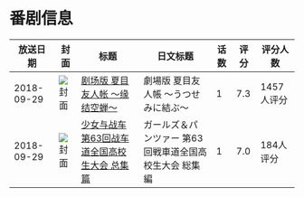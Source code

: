 # 番剧信息

|放送日期|封面|标题|日文标题|话数|评分|评分人数|
|---|---|---|---|---|---|---|
|2018-09-29|![封面](https://lain.bgm.tv/pic/cover/c/c5/6a/227392_FcHYc.jpg)|[剧场版 夏目友人帐 ～缘结空蝉～](https://bangumi.tv/subject/227392)|劇場版 夏目友人帳 ～うつせみに結ぶ～|1|7.3|1457人评分|
|2018-09-29|![封面](https://lain.bgm.tv/pic/cover/c/d3/1b/292449_5PB9B.jpg)|[少女与战车 第63回战车道全国高校生大会 总集篇](https://bangumi.tv/subject/292449)|ガールズ＆パンツァー 第63回戦車道全国高校生大会 総集編|1|7.0|184人评分|
